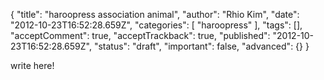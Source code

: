 {
    "title": "haroopress association animal",
    "author": "Rhio Kim",
    "date": "2012-10-23T16:52:28.659Z",
    "categories": [
        "haroopress"
    ],
    "tags": [],
    "acceptComment": true,
    "acceptTrackback": true,
    "published": "2012-10-23T16:52:28.659Z",
    "status": "draft",
    "important": false,
    "advanced": {}
}

write here!